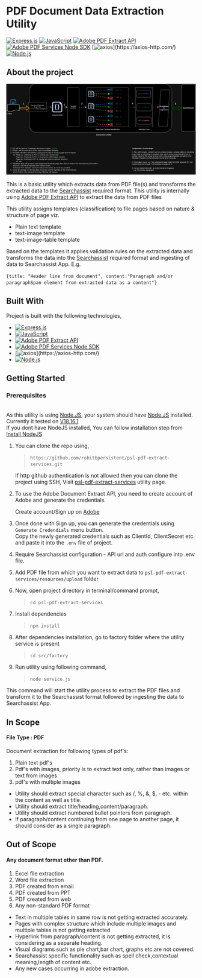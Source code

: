 # PDF Document Data Extraction Utility

 [![Express.js](https://img.shields.io/badge/Express.js-4.x-blue.svg?style=flat-square)](https://expressjs.com/)
 [![JavaScript](https://img.shields.io/badge/JavaScript-ES6-yellow.svg?logo=javascript&style=flat-square)](http://es6.io/)
 [![Adobe PDF Extract API](https://img.shields.io/badge/Adobe%20PDF%20Extract%20API-v1-blue.svg?logo=adobe-acrobat-reader&style=flat-square&logoColor=red)](https://developer.adobe.com/document-services/apis/pdf-extract/)
 [![Adobe PDF Services Node SDK](https://img.shields.io/badge/%40adobe/pdfservices--node--sdk-3.4.2-blue.svg?logo=adobe-acrobat-reader&style=flat-square&logoColor=red)](https://developer.adobe.com/document-services/docs/overview/pdf-services-api/)
 [![axios](https://img.shields.io/badge/axios-0.21.1-blue.svg?logo=axios&style=flat-square&logoColor=rgb(90,41,228))](https://axios-http.com/)
 [![Node.js](https://img.shields.io/badge/Node.js-18.16.x-green.svg?logo=node.js&style=flat-square)](https://nodejs.org/)

## About the project

![Alt text](/assets/utility-PLT.jpg)

This is a basic utility which extracts data from PDF file(s) and transforms the extracted data to the [Searchassist](https://kore.ai/searchassist/) required format.
This utility is internally using [Adobe PDF Extract API](https://developer.adobe.com/document-services/apis/pdf-extract/) to extract the data from PDF files 

This utility assigns templates (classification) to file pages based on nature & structure of page viz. 
* Plain text template 
* text-image template 
* text-image-table template

Based on the templates it applies validation rules on the extracted data and transforms the data into the [Searchassist](https://kore.ai/searchassist/) required format and ingesting of data to Searchassist App.
E.g.

`{title: "Header line from document", content:"Paragraph and/or paragraphSpan element from extracted data as a content"}`

## Built With
Project is built with the following technologies,

* [![Express.js](https://img.shields.io/badge/Express.js-4.x-blue.svg?style=flat-square)](https://expressjs.com/)
* [![JavaScript](https://img.shields.io/badge/JavaScript-ES6-yellow.svg?logo=javascript&style=flat-square)](http://es6.io/)
* [![Adobe PDF Extract API](https://img.shields.io/badge/Adobe%20PDF%20Extract%20API-v1-blue.svg?logo=adobe-acrobat-reader&style=flat-square&logoColor=red)](https://developer.adobe.com/document-services/apis/pdf-extract/)
* [![Adobe PDF Services Node SDK](https://img.shields.io/badge/%40adobe/pdfservices--node--sdk-3.4.2-blue.svg?logo=adobe-acrobat-reader&style=flat-square&logoColor=red)](https://developer.adobe.com/document-services/docs/overview/pdf-services-api/)
* [![axios](https://img.shields.io/badge/axios-0.21.1-blue.svg?logo=axios&style=flat-square&logoColor=rgb(90,41,228))](https://axios-http.com/)
* [![Node.js](https://img.shields.io/badge/Node.js-18.16.x-green.svg?logo=node.js&style=flat-square)](https://nodejs.org/)

## Getting Started
### Prerequisites
\
As this utility is using [Node.JS](https://nodejs.org/en), your system should have [Node.JS](https://nodejs.org/en) installed.\
Currently it tested on [V18.16.1](https://nodejs.org/en/blog/release/v18.16.1)\
If you dont have NodeJS installed, You can follow installation step from [Install NodeJS](https://nodejs.org/en/learn/getting-started/how-to-install-nodejs)

1. You can clone the repo using, 

   > `https://github.com/rohitbpersistent/psl-pdf-extract-services.git`

   If http github authentication is not allowed then you can clone the project using SSH, Visit [psl-pdf-extract-services](https://github.com/rohitbpersistent/psl-pdf-extract-services) utility page.

2. To use the Adobe Document Extract API, you need to create account of Adobe and generate the credentials.
    
   Create account/Sign up on [Adobe](https://developer.adobe.com/document-services/apis/pdf-extract/)

3. Once done with Sign up, you can generate the credentials using `Generate Credendials` menu button.\
   Copy the newly generated credentials such as ClientId, ClientSecret etc. and paste it into the `.env` file of project.

4. Require Searchassist configuration - API url and auth configure into .env file.

5. Add PDF file from which you want to extract data to `psl-pdf-extract-services/resources/upload` folder

6. Now, open project directory in terminal/command prompt,
   > `cd psl-pdf-extract-services`

7. Install dependencies
   > `npm install`

8. After dependencies installation, go to factory folder where the utility service is present
   > `cd src/factory`

9. Run utility using following command,
   > `node service.js`


This command will start the utility process to extract the PDF files and transform it to the Searchassist format followed by ingesting the data to Searchassist App.




## In Scope
  #### File Type : PDF 
  Document extraction for following types of pdf's:
  1. Plain text pdf's
  2. Pdf's with images, priority is to extract text only, rather than images or text from images
  3. pdf's with multiple images

  * Utility should extract special character such as /, %, &, $, - etc. within the content as well as title.
  * Utility should extract title/heading,content/paragraph.
  * Utility should extract numbered bullet pointers from paragraph.
  * If paragraph/content continuing from one page to another page, it should consider as a single paragraph.

## Out of Scope
   #### Any document format other than PDF.
   1. Excel file extraction
   2. Word file extraction
   3. PDF created from email
   4. PDF created from PPT
   5. PDF created from web
   6. Any non-standard PDF format

   * Text in multiple tables in same row is not getting extracted accurately.
   * Pages with complex structure which include multiple images and multiple tables is not getting extracted
   * Hyperlink from paragraph/content is not getting extracted,
     it is considering as a separate heading.
   * Visual diagrams such as pie chart,bar chart, graphs etc.are not covered.
   * Searchassist specific functionality such as spell check,contextual meaning,length of content etc.
   * Any new cases occurring in adobe extraction.



   

